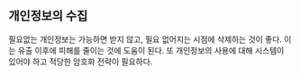 ## 개인정보의 수집

필요없는 개인정보는 가능하면 받지 않고, 필요 없어지는 시점에 삭제하는 것이 좋다.
이는 유출 이후에 피해를 줄이는 것에 도움이 된다.
또 개인정보의 사용에 대해 시스템이 있어야 하고 적당한 암호화 전략이 필요하다.
